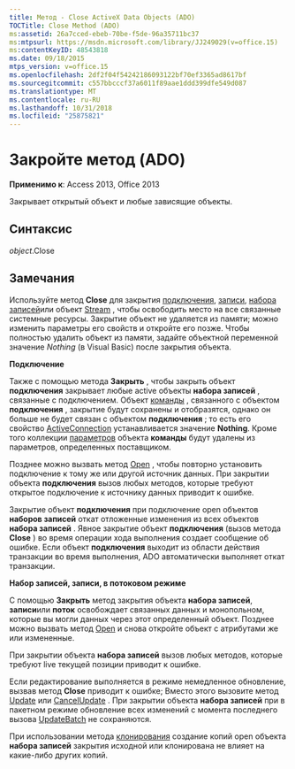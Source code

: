 ```yaml
---
title: Метод - Close ActiveX Data Objects (ADO)
TOCTitle: Close Method (ADO)
ms:assetid: 26a7cced-ebeb-70be-f5de-96a35711bc37
ms:mtpsurl: https://msdn.microsoft.com/library/JJ249029(v=office.15)
ms:contentKeyID: 48543818
ms.date: 09/18/2015
mtps_version: v=office.15
ms.openlocfilehash: 2df2f04f54242186093122bf70ef3365ad8617bf
ms.sourcegitcommit: c557bbcccf37a6011f89aae1ddd399dfe549d087
ms.translationtype: MT
ms.contentlocale: ru-RU
ms.lasthandoff: 10/31/2018
ms.locfileid: "25875821"
---
```

# <a name="close-method-ado"></a>Закройте метод (ADO)


**Применимо к**: Access 2013, Office 2013

Закрывает открытый объект и любые зависящие объекты.

## <a name="syntax"></a>Синтаксис

*object*.Close

## <a name="remarks"></a>Замечания

Используйте метод **Close** для закрытия [подключения](connection-object-ado.md), [записи](record-object-ado.md), [набора записей](recordset-object-ado.md)или объект [Stream](stream-object-ado.md) , чтобы освободить место на все связанные системные ресурсы. Закрытие объект не удаляется из памяти; можно изменить параметры его свойств и откройте его позже. Чтобы полностью удалить объект из памяти, задайте объектной переменной значение *Nothing* (в Visual Basic) после закрытия объекта.

**Подключение**

Также с помощью метода **Закрыть** , чтобы закрыть объект **подключения** закрывает любые active объекты **набора записей** , связанные с подключением. Объект [команды](command-object-ado.md) , связанного с объектом **подключения** , закрытие будут сохранены и отобразятся, однако он больше не будет связан с объектом **подключения** ; то есть его свойство [ActiveConnection](activeconnection-property-ado.md) устанавливается значение **Nothing**. Кроме того коллекции [параметров](parameters-collection-ado.md) объекта **команды** будут удалены из параметров, определенных поставщиком.

Позднее можно вызвать метод [Open](open-method-ado-connection.md) , чтобы повторно установить подключение к тому же или другой источник данных. При закрытии объекта **подключения** вызов любых методов, которые требуют открытое подключение к источнику данных приводит к ошибке.

Закрытие объект **подключения** при подключение open объектов **наборов записей** откат отложенные изменения из всех объектов **набора записей** . Явное закрытие объект **подключения** (вызов метода **Close** ) во время операции хода выполнения создает сообщение об ошибке. Если объект **подключения** выходит из области действия транзакции во время выполнения, ADO автоматически выполняет откат транзакции.

**Набор записей, записи, в потоковом режиме**

С помощью **Закрыть** метод закрытия объекта **набора записей**, **записи**или **поток** освобождает связанных данных и монопольном, которые вы могли данных через этот определенный объект. Позднее можно вызвать метод [Open](open-method-ado-recordset.md) и снова откройте объект с атрибутами же или измененные.

При закрытии объекта **набора записей** вызов любых методов, которые требуют live текущей позиции приводит к ошибке.

Если редактирование выполняется в режиме немедленное обновление, вызвав метод **Close** приводит к ошибке; Вместо этого вызовите метод [Update](update-method-ado.md) или [CancelUpdate](cancelupdate-method-ado.md) . При закрытии объекта **набора записей** при в пакетном режиме обновление всех изменений с момента последнего вызова [UpdateBatch](updatebatch-method-ado.md) не сохраняются.

При использовании метода [клонирования](clone-method-ado.md) создание копий open объекта **набора записей** закрытия исходной или клонирована не влияет на какие-либо других копий.

